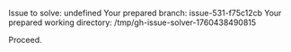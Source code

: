 Issue to solve: undefined
Your prepared branch: issue-531-f75c12cb
Your prepared working directory: /tmp/gh-issue-solver-1760438490815

Proceed.